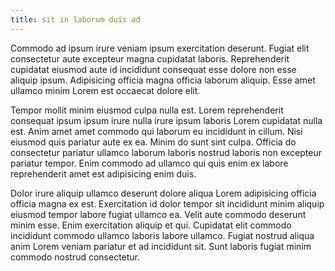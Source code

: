```yaml
---
title: sit in laborum duis ad
---
```


Commodo ad ipsum irure veniam ipsum exercitation deserunt. Fugiat elit consectetur aute excepteur magna cupidatat laboris. Reprehenderit cupidatat eiusmod aute id incididunt consequat esse dolore non esse aliquip ipsum. Adipisicing officia magna officia laborum aliquip. Esse amet ullamco minim Lorem est occaecat dolore elit.

Tempor mollit minim eiusmod culpa nulla est. Lorem reprehenderit consequat ipsum ipsum irure nulla irure ipsum laboris Lorem cupidatat nulla est. Anim amet amet commodo qui laborum eu incididunt in cillum. Nisi eiusmod quis pariatur aute ex ea. Minim do sunt sint culpa. Officia do consectetur pariatur ullamco laborum laboris nostrud laboris non excepteur pariatur tempor. Enim commodo ad ullamco qui quis enim ex labore reprehenderit amet est adipisicing enim duis.

Dolor irure aliquip ullamco deserunt dolore aliqua Lorem adipisicing officia officia magna ex est. Exercitation id dolor tempor sit incididunt minim aliquip eiusmod tempor labore fugiat ullamco ea. Velit aute commodo deserunt minim esse. Enim exercitation aliquip et qui. Cupidatat elit commodo incididunt commodo ullamco laboris labore ullamco. Fugiat nostrud aliqua anim Lorem veniam pariatur et ad incididunt sit. Sunt laboris fugiat minim commodo nostrud consectetur.